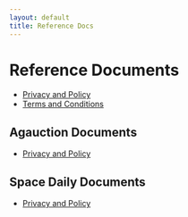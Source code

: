 ```yaml
---
layout: default
title: Reference Docs
---
```



# Reference Documents

- [Privacy and Policy](privacy)
- [Terms and Conditions](terms)


## Agauction Documents

- [Privacy and Policy](agauction_privacy)

## Space Daily Documents

- [Privacy and Policy](space_privacy)
